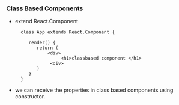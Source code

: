 ### Class Based Components

- extend React.Component

    ```
      class App extends React.Component {
         
         render() {
            return (
                <div> 
                     <h1>classbased component </h1>
                 <div>
            )
         }
      }
    ```
- we can receive the properties in class based components using constructor. 